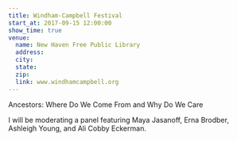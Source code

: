 ```yaml
---
title: Windham-Campbell Festival
start_at: 2017-09-15 12:00:00
show_time: true
venue:
  name: New Haven Free Public Library
  address:
  city:
  state:
  zip:
  link: www.windhamcampbell.org
---
```



Ancestors: Where Do We Come From and Why Do We Care

I will be moderating a panel featuring Maya Jasanoff, Erna Brodber, Ashleigh Young, and Ali Cobby Eckerman.&nbsp;